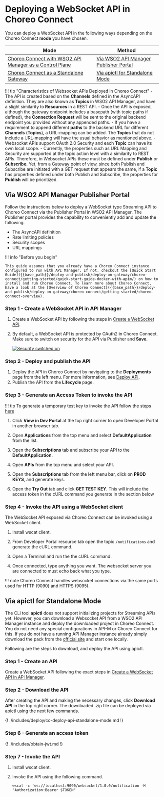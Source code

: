# Deploying a WebSocket API in Choreo Connect

You can deploy a WebSocket API in the following ways depending on the Choreo Connect **mode** you have chosen.


|**Mode**         | **Method**    |
|--------------|-----------|
|[Choreo Connect with WSO2 API Manager as a Control Plane]({{base_path}}/deploy-and-publish/deploy-on-gateway/choreo-connect/concepts/apim-as-control-plane/)   | [Via WSO2 API Manager Publisher Portal](#via-wso2-api-manager-publisher-portal)  |
|[Choreo Connect as a Standalone Gateway]({{base_path}}/deploy-and-publish/deploy-on-gateway/choreo-connect/concepts/as-a-standalone-gateway/)  |[Via apictl for Standalone Mode](#via-apictl-for-standalone-mode) |


!!! tip "Characteristics of Websocket APIs Deployed in Choreo Connect"
    - The API is created based on the **Channels** defined in the AsyncAPI definition. They are also known as **Topics** in WSO2 API Manager, and have a slight similarity to **Resources** in a REST API.
    - Once the API is exposed, although the gateway endpoint includes a basepath (with topic paths if defined), the **Connection Request** will be sent to the original backend endpoint you provided without any appended paths.
    - If you have a requirement to append different **paths** to the backend URL for different **Channels** (**Topics**), a URL-mapping can be added. The **Topics** that do not include a URL-mapping will have the usual behavior as mentioned above.
    - Websocket APIs support OAuth 2.0 Security and each **Topic** can have its own local scope.
    - Currently, the properties such as URL Mapping and Security are supported at the topic action level with a similarity to REST APIs. Therefore, in Websocket APIs these must be defined under **Publish** or **Subscribe**. Yet, from a Gateway point of view, since both Publish and Subscribe are initiated with a GET request that appears the same, if a **Topic** has properties defined under both Publish and Subscribe, the properties for **Publish** will be prioritized.

## Via WSO2 API Manager Publisher Portal

Follow the instructions below to deploy a WebSocket type Streaming API to Choreo Connect via the Publisher Portal in WSO2 API Manager. The Publisher portal provides the capability to conveniently add and update the following.

- The AsyncAPI definition
- Rate limiting policies
- Security scopes
- URL mappings


!!! info "Before you begin"

    This guide assumes that you already have a Choreo Connect instance configured to run with API Manager. If not, checkout the [Quick Start Guide]({{base_path}}/deploy-and-publish/deploy-on-gateway/choreo-connect/getting-started/quick-start-guide-docker-with-apim/) on how to install and run Choreo Connect. To learn more about Choreo Connect, have a look at the [Overview of Choreo Connect]({{base_path}}/deploy-and-publish/deploy-on-gateway/choreo-connect/getting-started/choreo-connect-overview).


### Step 1 - Create a WebSocket API in API Manager

1. Create a WebSocket API by following the steps in [Create a WebSocket API]({{base_path}}/design/create-api/create-streaming-api/create-a-websocket-streaming-api/).

2. By default, a WebSocket API is protected by OAuth2 in Choreo Connect. Make sure to switch on security for the API via Publisher and **Save**.

    [![Security switched on]({{base_path}}/assets/img/design/create-api/streaming-api/streaming-api-security-on.png)]({{base_path}}/assets/img/design/create-api/streaming-api/streaming-api-security-on.png)

### Step 2 - Deploy and publish the API

1. Deploy the API in Choreo Connect by navigating to the **Deployments** page from the left menu. For more information, see [Deploy API]({{base_path}}/deploy-and-publish/deploy-on-gateway/deploy-api/deploy-an-api/).
2. Publish the API from the **Lifecycle** page.

### Step 3 - Generate an Access Token to invoke the API

!!! tip 
    To generate a temporary test key to invoke the API follow the steps [here]({{base_path}}/deploy-and-publish/deploy-on-gateway/choreo-connect/security/generate-a-test-jwt/)

1. Click **View in Dev Portal** at the top right corner to open Developer Portal in another browser tab.

2. Open **Applications** from the top menu and select **DefaultApplication** from the list.

3. Open the **Subscriptions** tab and subscribe your API to the **DefaultApplication**.

4. Open **APIs** from the top menu and select your API.

5. Open the **Subscriptions** tab from the left menu bar, click on **PROD KEYS**, and generate keys.

6. Open the **Try Out** tab and click **GET TEST KEY**. This will include the access token in the cURL command you generate in the section below

### Step 4 - Invoke the API using a WebSocket client

The WebSocket API exposed via Choreo Connect can be invoked using a WebSocket client.

1. Install wscat client.

2. From Developer Portal resource tab open the topic `/notifications` and generate the cURL command.

3. Open a Terminal and run the the cURL command.

4. Once connected, type anything you want. The websocket server you are connected to must echo back what you type.

!!! note
    Choreo Connect handles websocket connections via the same ports used for HTTP (9090) and HTTPS (9095).

## Via apictl for Standalone Mode

The CLI tool **apictl** does not support initializing projects for Streaming APIs yet. However, you can download a Websocket API from a WSO2 API Manager instance and deploy the downloaded project in Choreo Connect. You do not need any special configurations in API-M or Choreo Connect for this. If you do not have a running API Manager instance already simply download the pack from the [official site](https://wso2.com/api-manager/) and start one locally.

Following are the steps to download, and deploy the API using apictl.

### Step 1 - Create an API 

Create a WebSocket API following the exact steps in [Create a WebSocket API in API Manager](#step-1-create-a-websocket-api-in-api-manager). 

### Step 2 - Download the API

After creating the API and making the necessary changes, click **Download API** in the top right corner. The downloaded .zip file can be deployed via apictl using the next few commands.

{! ./includes/deploy/cc-deploy-api-standalone-mode.md !}

### Step 6 - Generate an access token

{! ./includes/obtain-jwt.md !}

### Step 7 - Invoke the API

1. Install wscat client.

2. Invoke the API using the following command.

    ```
    wscat -c 'ws://localhost:9090/websocket/1.0.0/notification -H "Authorization:Bearer $TOKEN"
    ```

